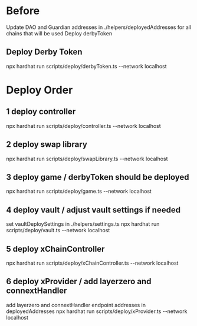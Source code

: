 # Before

Update DAO and Guardian addresses in ./helpers/deployedAddresses for all chains that will be used
Deploy derbyToken

## Deploy Derby Token

npx hardhat run scripts/deploy/derbyToken.ts --network localhost

# Deploy Order

## 1 deploy controller

npx hardhat run scripts/deploy/controller.ts --network localhost

## 2 deploy swap library

npx hardhat run scripts/deploy/swapLibrary.ts --network localhost

## 3 deploy game / derbyToken should be deployed

npx hardhat run scripts/deploy/game.ts --network localhost

## 4 deploy vault / adjust vault settings if needed

set vaultDeploySettings in ./helpers/settings.ts
npx hardhat run scripts/deploy/vault.ts --network localhost

## 5 deploy xChainController

npx hardhat run scripts/deploy/xChainController.ts --network localhost

## 6 deploy xProvider / add layerzero and connextHandler

add layerzero and connextHandler endpoint addresses in deployedAddresses
npx hardhat run scripts/deploy/xProvider.ts --network localhost
